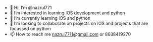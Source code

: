 - 👋 Hi, I’m @nazrul771
- 👀 I’m interested in learning IOS development and python
- 🌱 I’m currently learning IOS and python
- 💞️ I’m looking to collaborate on projects on IOS and projects that are focussed on python
- 📫 How to reach me nazrul7711@gmail.com or 8638419270

<!---
nazrul7711/nazrul7711 is a ✨ special ✨ repository because its `README.md` (this file) appears on your GitHub profile.
You can click the Preview link to take a look at your changes.
--->
